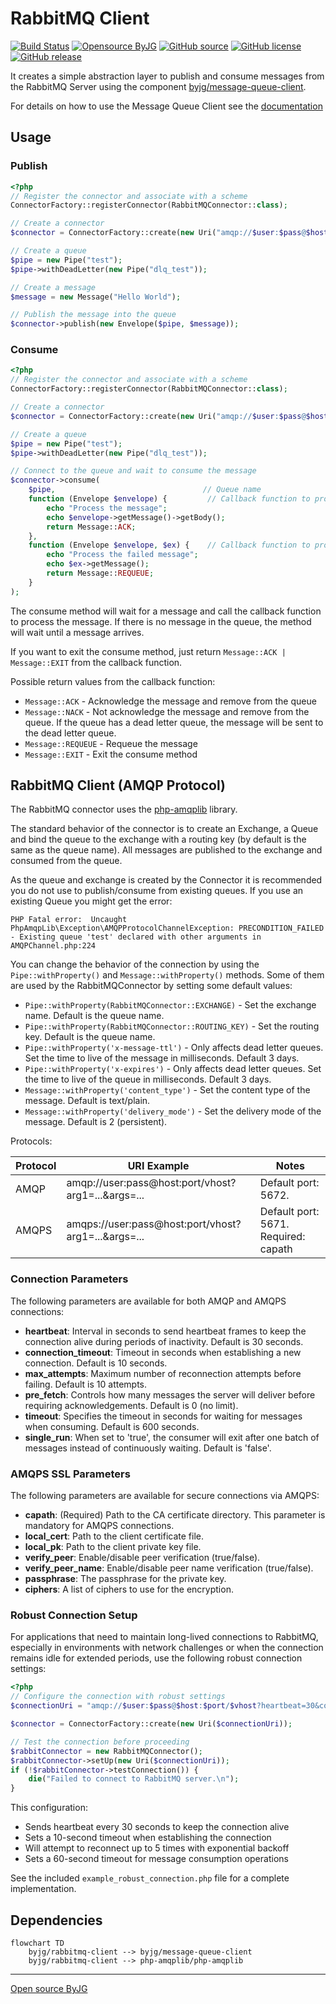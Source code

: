 # RabbitMQ Client

[![Build Status](https://github.com/byjg/php-rabbitmq-client/actions/workflows/phpunit.yml/badge.svg?branch=main)](https://github.com/byjg/php-rabbitmq-client/actions/workflows/phpunit.yml)
[![Opensource ByJG](https://img.shields.io/badge/opensource-byjg-success.svg)](http://opensource.byjg.com)
[![GitHub source](https://img.shields.io/badge/Github-source-informational?logo=github)](https://github.com/byjg/php-rabbitmq-client/)
[![GitHub license](https://img.shields.io/github/license/byjg/php-rabbitmq-client.svg)](https://opensource.byjg.com/opensource/licensing.html)
[![GitHub release](https://img.shields.io/github/release/byjg/php-rabbitmq-client.svg)](https://github.com/byjg/php-rabbitmq-client/releases/)

It creates a simple abstraction layer to publish and consume messages from the RabbitMQ Server using the component [byjg/message-queue-client](https://github.com/byjg/message-queue-client).

For details on how to use the Message Queue Client see the [documentation](https://github.com/byjg/message-queue-client)

## Usage

### Publish

```php
<?php
// Register the connector and associate with a scheme
ConnectorFactory::registerConnector(RabbitMQConnector::class);

// Create a connector
$connector = ConnectorFactory::create(new Uri("amqp://$user:$pass@$host:$port/$vhost"));

// Create a queue
$pipe = new Pipe("test");
$pipe->withDeadLetter(new Pipe("dlq_test"));

// Create a message
$message = new Message("Hello World");

// Publish the message into the queue
$connector->publish(new Envelope($pipe, $message));
```

### Consume

```php
<?php
// Register the connector and associate with a scheme
ConnectorFactory::registerConnector(RabbitMQConnector::class);

// Create a connector
$connector = ConnectorFactory::create(new Uri("amqp://$user:$pass@$host:$port/$vhost"));

// Create a queue
$pipe = new Pipe("test");
$pipe->withDeadLetter(new Pipe("dlq_test"));

// Connect to the queue and wait to consume the message
$connector->consume(
    $pipe,                                 // Queue name
    function (Envelope $envelope) {         // Callback function to process the message
        echo "Process the message";
        echo $envelope->getMessage()->getBody();
        return Message::ACK;
    },
    function (Envelope $envelope, $ex) {    // Callback function to process the failed message
        echo "Process the failed message";
        echo $ex->getMessage();
        return Message::REQUEUE;
    }
);
```

The consume method will wait for a message and call the callback function to process the message.
If there is no message in the queue, the method will wait until a message arrives.

If you want to exit the consume method, just return `Message::ACK | Message::EXIT` from the callback function.

Possible return values from the callback function:

* `Message::ACK` - Acknowledge the message and remove from the queue
* `Message::NACK` - Not acknowledge the message and remove from the queue. If the queue has a dead letter queue, the message will be sent to the dead letter queue.
* `Message::REQUEUE` - Requeue the message
* `Message::EXIT` - Exit the consume method


## RabbitMQ Client (AMQP Protocol)

The RabbitMQ connector uses the [php-amqplib](https://github.com/php-amqplib/php-amqplib) library.

The standard behavior of the connector is to create an Exchange, a Queue and bind the queue to the exchange with a routing key (by default is the same as the queue name).
All messages are published to the exchange and consumed from the queue.

As the queue and exchange is created by the Connector it is recommended you do not use to publish/consume from existing queues.
If you use an existing Queue you might get the error:

```text
PHP Fatal error:  Uncaught PhpAmqpLib\Exception\AMQPProtocolChannelException: PRECONDITION_FAILED - Existing queue 'test' declared with other arguments in AMQPChannel.php:224
```

You can change the behavior of the connection by using the `Pipe::withProperty()` and `Message::withProperty()` methods.
Some of them are used by the RabbitMQConnector by setting some default values:

* `Pipe::withProperty(RabbitMQConnector::EXCHANGE)` - Set the exchange name. Default is the queue name.
* `Pipe::withProperty(RabbitMQConnector::ROUTING_KEY)` - Set the routing key. Default is the queue name.
* `Pipe::withProperty('x-message-ttl')` - Only affects dead letter queues. Set the time to live of the message in milliseconds. Default 3 days.
* `Pipe::withProperty('x-expires')` - Only affects dead letter queues. Set the time to live of the queue in milliseconds. Default 3 days.
* `Message::withProperty('content_type')` - Set the content type of the message. Default is text/plain.
* `Message::withProperty('delivery_mode')` - Set the delivery mode of the message. Default is 2 (persistent).

Protocols:

| Protocol | URI Example                                         | Notes                                |
|----------|-----------------------------------------------------|--------------------------------------|
| AMQP     | amqp://user:pass@host:port/vhost?arg1=...&args=...  | Default port: 5672.                  |
| AMQPS    | amqps://user:pass@host:port/vhost?arg1=...&args=... | Default port: 5671. Required: capath |

### Connection Parameters

The following parameters are available for both AMQP and AMQPS connections:

- **heartbeat**: Interval in seconds to send heartbeat frames to keep the connection alive during periods of inactivity. Default is 30 seconds.
- **connection_timeout**: Timeout in seconds when establishing a new connection. Default is 10 seconds.
- **max_attempts**: Maximum number of reconnection attempts before failing. Default is 10 attempts.
- **pre_fetch**: Controls how many messages the server will deliver before requiring acknowledgements. Default is 0 (no limit).
- **timeout**: Specifies the timeout in seconds for waiting for messages when consuming. Default is 600 seconds.
- **single_run**: When set to 'true', the consumer will exit after one batch of messages instead of continuously waiting. Default is 'false'.

### AMQPS SSL Parameters

The following parameters are available for secure connections via AMQPS:

- **capath**: (Required) Path to the CA certificate directory. This parameter is mandatory for AMQPS connections.
- **local_cert**: Path to the client certificate file.
- **local_pk**: Path to the client private key file.
- **verify_peer**: Enable/disable peer verification (true/false).
- **verify_peer_name**: Enable/disable peer name verification (true/false).
- **passphrase**: The passphrase for the private key.
- **ciphers**: A list of ciphers to use for the encryption.

### Robust Connection Setup

For applications that need to maintain long-lived connections to RabbitMQ, especially in environments with network challenges or when the connection remains idle for extended periods, use the following robust connection settings:

```php
<?php
// Configure the connection with robust settings
$connectionUri = "amqp://$user:$pass@$host:$port/$vhost?heartbeat=30&connection_timeout=10&max_attempts=5&timeout=60";

$connector = ConnectorFactory::create(new Uri($connectionUri));

// Test the connection before proceeding
$rabbitConnector = new RabbitMQConnector();
$rabbitConnector->setUp(new Uri($connectionUri));
if (!$rabbitConnector->testConnection()) {
    die("Failed to connect to RabbitMQ server.\n");
}
```

This configuration:
- Sends heartbeat every 30 seconds to keep the connection alive
- Sets a 10-second timeout when establishing the connection
- Will attempt to reconnect up to 5 times with exponential backoff
- Sets a 60-second timeout for message consumption operations

See the included `example_robust_connection.php` file for a complete implementation.

## Dependencies

```mermaid
flowchart TD
    byjg/rabbitmq-client --> byjg/message-queue-client
    byjg/rabbitmq-client --> php-amqplib/php-amqplib
```

----
[Open source ByJG](http://opensource.byjg.com)
